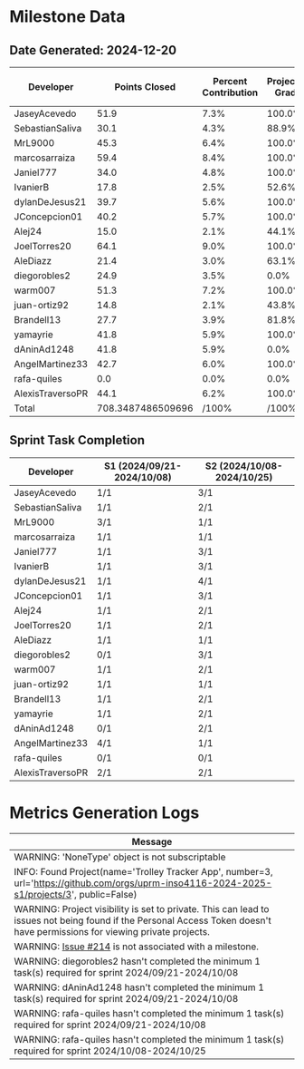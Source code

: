 # Milestone Data

## Date Generated: 2024-12-20
| Developer | Points Closed | Percent Contribution | Projected Grade | Lecture Topic Tasks |
| --------- | ------------- | -------------------- | --------------- | ------------------- |
| JaseyAcevedo | 51.9 | 7.3% | 100.0% | 1 |
| SebastianSaliva | 30.1 | 4.3% | 88.9% | 1 |
| MrL9000 | 45.3 | 6.4% | 100.0% | 1 |
| marcosarraiza | 59.4 | 8.4% | 100.0% | 1 |
| Janiel777 | 34.0 | 4.8% | 100.0% | 1 |
| IvanierB | 17.8 | 2.5% | 52.6% | 1 |
| dylanDeJesus21 | 39.7 | 5.6% | 100.0% | 1 |
| JConcepcion01 | 40.2 | 5.7% | 100.0% | 0 |
| Alej24 | 15.0 | 2.1% | 44.1% | 0 |
| JoelTorres20 | 64.1 | 9.0% | 100.0% | 2 |
| AleDiazz | 21.4 | 3.0% | 63.1% | 2 |
| diegorobles2 | 24.9 | 3.5% | 0.0% | 1 |
| warm007 | 51.3 | 7.2% | 100.0% | 1 |
| juan-ortiz92 | 14.8 | 2.1% | 43.8% | 1 |
| Brandell13 | 27.7 | 3.9% | 81.8% | 2 |
| yamayrie | 41.8 | 5.9% | 100.0% | 2 |
| dAninAd1248 | 41.8 | 5.9% | 0.0% | 1 |
| AngelMartinez33 | 42.7 | 6.0% | 100.0% | 1 |
| rafa-quiles | 0.0 | 0.0% | 0.0% | 0 |
| AlexisTraversoPR | 44.1 | 6.2% | 100.0% | 1 |
| Total | 708.3487486509696 | /100% | /100% | 21 |


## Sprint Task Completion

| Developer | S1 (2024/09/21-2024/10/08) | S2 (2024/10/08-2024/10/25) |
|---|---|---|
| JaseyAcevedo | 1/1 | 3/1 |
| SebastianSaliva | 1/1 | 2/1 |
| MrL9000 | 3/1 | 1/1 |
| marcosarraiza | 1/1 | 1/1 |
| Janiel777 | 1/1 | 3/1 |
| IvanierB | 1/1 | 3/1 |
| dylanDeJesus21 | 1/1 | 4/1 |
| JConcepcion01 | 1/1 | 3/1 |
| Alej24 | 1/1 | 2/1 |
| JoelTorres20 | 1/1 | 2/1 |
| AleDiazz | 1/1 | 1/1 |
| diegorobles2 | 0/1 | 3/1 |
| warm007 | 1/1 | 2/1 |
| juan-ortiz92 | 1/1 | 1/1 |
| Brandell13 | 1/1 | 2/1 |
| yamayrie | 1/1 | 2/1 |
| dAninAd1248 | 0/1 | 2/1 |
| AngelMartinez33 | 4/1 | 1/1 |
| rafa-quiles | 0/1 | 0/1 |
| AlexisTraversoPR | 2/1 | 2/1 |
# Metrics Generation Logs

| Message |
| ------- |
| WARNING: 'NoneType' object is not subscriptable |
| INFO: Found Project(name='Trolley Tracker App', number=3, url='https://github.com/orgs/uprm-inso4116-2024-2025-s1/projects/3', public=False) |
| WARNING: Project visibility is set to private. This can lead to issues not being found if the Personal Access Token doesn't have permissions for viewing private projects. |
| WARNING: [Issue #214](https://github.com/uprm-inso4116-2024-2025-s1/semester-project-trolley-tracker-app/issues/214) is not associated with a milestone. |
| WARNING: diegorobles2 hasn't completed the minimum 1 task(s) required for sprint 2024/09/21-2024/10/08 |
| WARNING: dAninAd1248 hasn't completed the minimum 1 task(s) required for sprint 2024/09/21-2024/10/08 |
| WARNING: rafa-quiles hasn't completed the minimum 1 task(s) required for sprint 2024/09/21-2024/10/08 |
| WARNING: rafa-quiles hasn't completed the minimum 1 task(s) required for sprint 2024/10/08-2024/10/25 |
